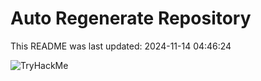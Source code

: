 # Auto Regenerate Repository

This README was last updated: 2024-11-14 04:46:24

 ![TryHackMe](https://tryhackme.com/badge/533634)